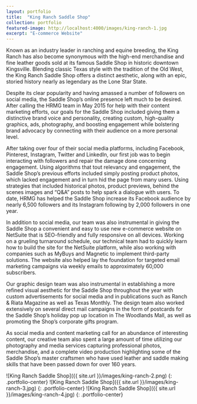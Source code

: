 ```yaml
---
layout: portfolio
title:  "King Ranch Saddle Shop"
collection: portfolio
featured-image: http://localhost:4000/images/king-ranch-1.jpg
excerpt: "E-commerce Website"
---
```


Known as an industry leader in ranching and equine breeding, the King Ranch has also become synonymous with the high-end merchandise and fine leather goods sold at its famous Saddle Shop in historic downtown Kingsville. Blending classic Texas style with the tradition of the Old West, the King Ranch Saddle Shop offers a distinct aesthetic, along with an epic, storied history nearly as legendary as the Lone Star State.

Despite its clear popularity and having amassed a number of followers on social media, the Saddle Shop’s online presence left much to be desired. After calling the HRMG team in May 2015 for help with their content marketing efforts, our goals for the Saddle Shop included giving them a distinctive brand voice and personality, creating custom, high-quality graphics, ads, photography, and boosting engagement while bolstering brand advocacy by connecting with their audience on a more personal level.

After taking over four of their social media platforms, including Facebook, Pinterest, Instagram, Twitter and LinkedIn, our first job was to begin interacting with followers and repair the damage done concerning engagement. Using algorithms that tout relevancy and engagement, the Saddle Shop’s previous efforts included simply posting product photos, which lacked engagement and in turn hid the page from many users. Using strategies that included historical photos, product previews, behind the scenes images and “Q&A” posts to help spark a dialogue with users. To date, HRMG has helped the Saddle Shop increase its Facebook audience by nearly 6,500 followers and its Instagram following by 2,000 followers in one year.

In addition to social media, our team was also instrumental in giving the Saddle Shop a convenient and easy to use new e-commerce website on NetSuite that is SEO-friendly and fully responsive on all devices. Working on a grueling turnaround schedule, our technical team had to quickly learn how to build the site for the NetSuite platform, while also working with companies such as MyBuys and Magnetic to implement third-party solutions. The website also helped lay the foundation for targeted email marketing campaigns via weekly emails to approximately 60,000 subscribers.

Our graphic design team was also instrumental in establishing a more refined visual aesthetic for the Saddle Shop throughout the year with custom advertisements for social media and in publications such as Ranch & Riata Magazine as well as Texas Monthly. The design team also worked extensively on several direct mail campaigns in the form of postcards for the Saddle Shop’s holiday pop up location in The Woodlands Mall, as well as promoting the Shop’s corporate gifts program.

As social media and content marketing call for an abundance of interesting content, our creative team also spent a large amount of time utilizing our photography and media services capturing professional photos, merchandise, and a complete video production highlighting some of the Saddle Shop’s master craftsmen who have used leather and saddle making skills that have been passed down for over 160 years.

![King Ranch Saddle Shop]({{ site.url }}/images/king-ranch-2.png)
{: .portfolio-center}
![King Ranch Saddle Shop]({{ site.url }}/images/king-ranch-3.jpg)
{: .portfolio-center}
![King Ranch Saddle Shop]({{ site.url }}/images/king-ranch-4.jpg)
{: .portfolio-center}

